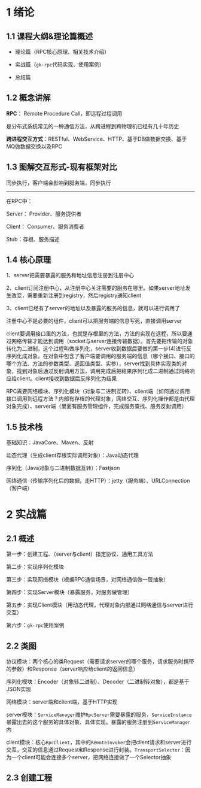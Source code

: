 # 1 绪论

## 1.1 课程大纲&理论篇概述

- 理论篇（RPC核心原理、相关技术介绍）

- 实战篇（`gk-rpc`代码实现、使用案例）

- 总结篇

## 1.2 概念讲解

**RPC**： Remote Procedure Call，即远程过程调用

是分布式系统常见的一种通信方法，从跨进程到跨物理机已经有几十年历史

**跨进程交互方式**：RESTful、WebService、HTTP、基于DB做数据交换、基于MQ做数据交换以及RPC

## 1.3 图解交互形式-现有框架对比

同步执行，客户端会影响到服务端，同步执行

------

在RPC中：

Server： Provider、服务提供者

Client： Consumer、服务消费者

Stub：存根、服务描述

## 1.4 核心原理

1、server把需要暴露的服务和地址信息注册到注册中心

2、client订阅注册中心，从注册中心关注需要的服务在哪里。如果server地址发生改变，需要重新注册到registry，然后registry通知client

3、client已经有了server的地址以及暴露的服务的信息，就可以进行调用了

注册中心不是必要的组件，client可以把服务端的信息写死，直接调用server

client要调用接口里的方法，也就是存根里的方法，方法的实现在远程，所以要通过网络传输才能达到调用（socket与server连接传输数据）。首先要把传输的对象转化为二进制，这个过程叫做序列化，server收到数据后要做的第一步(4)进行反序列化成对象。在对象中包含了客户端要调用的服务端的信息（哪个接口、接口的哪个方法、方法的参数类型、返回值类型、实参），server找到具体实现类的对象，找到对象后通过反射调用方法，调用完成后把结果序列化成二进制通过网络响应给client。client接收到数据后反序列化为结果

RPC需要网络模块、序列化模块（对象与二进制互转）、client端（如何通过调用接口调用到远程方法？内部有存根的代理对象，网络交互、序列化操作都是由代理对象完成）、server端（里面有服务管理组件，完成服务查找、服务反射调用）

## 1.5 技术栈

基础知识：JavaCore、Maven、反射

动态代理（生成client存根实际调用对象）：Java动态代理

序列化（Java对象与二进制数据互转）：Fastjson

网络通信（传输序列化后的数据，走HTTP）：jetty（服务端）、URLConnection（客户端）

# 2 实战篇

## 2.1 概述

第一步：创建工程、（server与client）指定协议、通用工具方法

第二步：实现序列化模块

第三步：实现网络模块（根据RPC通信场景，对网络通信做一层抽象）

第四步：实现Server模块（暴露服务，对服务做管理）

第五步：实现Client模块（用动态代理，代理对象内部通过网络通信与server进行交互）

第六步：`gk-rpc`使用案例

## 2.2 类图

协议模块：两个核心的类Request（需要请求server的哪个服务，请求服务时携带的参数）和Response（server响应给client的返回信息）

序列化模块：Encoder（对象转二进制）、Decoder（二进制转对象），都是基于JSON实现

网络模块：server端和client端，基于HTTP实现

server模块：`ServiceManager`维护`RpcServer`需要暴露的服务，`ServiceInstance`暴露出去的这个服务的具体对象、具体实现。暴露的服务注册到`ServiceManager`内

client模块：核心`RpcClient`，其中的`RemoteInvoker`会把client请求和server进行交互，交互的信息通过Request和Response进行封装。`TransportSelector`：因为一个client可能会连接多个server，把网络连接做了一个Selector抽象

## 2.3 创建工程

